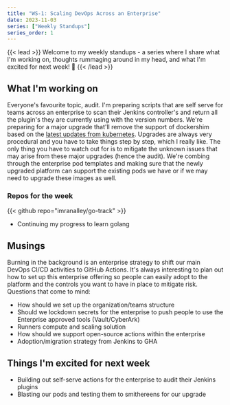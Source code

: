 ```yaml
---
title: "WS-1: Scaling DevOps Across an Enterprise"
date: 2023-11-03
series: ["Weekly Standups"]
series_order: 1
---
```

{{< lead >}}
Welcome to my weekly standups - a series where I share what I'm working on, thoughts rummaging around in my head, and what I'm excited for next week! 🚀 
{{< /lead >}}

## What I'm working on

Everyone's favourite topic, audit. I'm preparing scripts that are self serve for teams across an enterprise to scan their Jenkins controller's and return all the plugin's they are currently using with the version numbers. We're preparing for a major upgrade that'll remove the support of dockershim based on the [latest updates from kubernetes](https://kubernetes.io/blog/2022/02/17/dockershim-faq/). Upgrades are always very procedural and you have to take things step by step, which I really like. The only thing you have to watch out for is to mitigate the unknown issues that may arise from these major upgrades (hence the audit). We're combing through the enterprise pod templates and making sure that the newly upgraded platform can support the existing pods we have or if we may need to upgrade these images as well.

### Repos for the week

{{< github repo="imranalley/go-track" >}}
* Continuing my progress to learn golang

## Musings

Burning in the background is an enterprise strategy to shift our main DevOps CI/CD activities to GitHub Actions. It's always interesting to plan out how to set up this enterprise offering so people can easily adopt to the platform and the controls you want to have in place to mitigate risk. Questions that come to mind:
* How should we set up the organization/teams structure
* Should we lockdown secrets for the enterprise to push people to use the Enterprise approved tools (Vault/CyberArk)
* Runners compute and scaling solution
* How should we support open-source actions within the enterprise
* Adoption/migration strategy from Jenkins to GHA

## Things I'm excited for next week

* Building out self-serve actions for the enterprise to audit their Jenkins plugins
* Blasting our pods and testing them to smithereens for our upgrade 